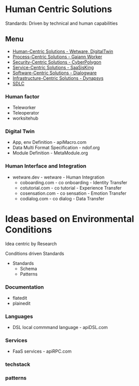 # Human Centric Solutions

Standards: Driven by technical and human capabilities

## Menu
+ [Human-Centric Solutions - Wetware, DigitalTwin](HUMAN.md)
+ [Process-Centric Solutions - Gaiann Worker](PROCESS.md)
+ [Security-Centric Solutions - CyberPolygon](SECURITY.md)
+ [Service-Centric Solutions - SaaSisKing](SERVICE.md)
+ [Software-Centric Solutions - Dialogware](SOFTWARE.md)
+ [Infrastructure-Centric Solutions - Dynapsys](INFRASTRUCTURE.md)
+ [SDLC](SDLC.md)


### Human factor

+ Teleworker
+ Teleoperator
+ worksitehub


### Digital Twin

+ App, env Definition - apiMacro.com
+ Data Multi Format Specification - ndof.org 
+ Module Definition - MetaModule.org


  
### Human Interface and Integration

+ wetware.dev - wetware - Human Integration
  + coboarding.com - co onboarding - Identity Transfer
  + cotutorial.com - co tutorial - Experience Transfer 
  + cosensation.com -  co sensation - Emotion Transfer
  + codialog.com - co dialog - Data Transfer



# Ideas based on Environmental Conditions
Idea centric by Research 

Conditions driven Standards 

+ Standards
  + Schema
  + Patterns

### Documentation

+ flatedit
+ plainedit


### Languages

+ DSL local commmand language - apiDSL.com

### Services

+ FaaS services - apiRPC.com



### techstack


### patterns



